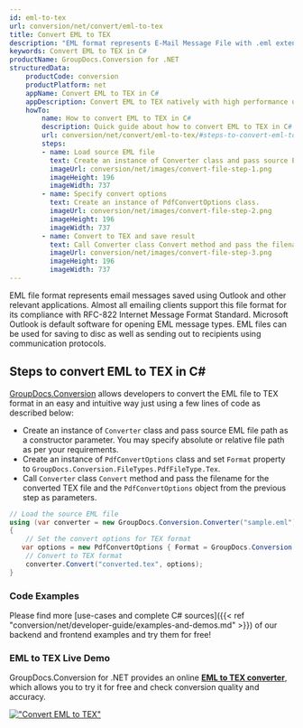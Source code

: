 ```yaml
---
id: eml-to-tex
url: conversion/net/convert/eml-to-tex
title: Convert EML to TEX
description: "EML format represents E-Mail Message File with .eml extension. Learn how to convert EML to TEX file programmatically in C# language using GroupDocs.Conversion for .NET library."
keywords: Convert EML to TEX in C#
productName: GroupDocs.Conversion for .NET
structuredData:
    productCode: conversion
    productPlatform: net
    appName: Convert EML to TEX in C#
    appDescription: Convert EML to TEX natively with high performance using C# language and server side GroupDocs.Conversion for .NET APIs, without the use of any software like Microsoft or Open Office.
    howTo:
        name: How to convert EML to TEX in C# 
        description: Quick guide about how to convert EML to TEX in C# with high performance and accuracy.
        url: conversion/net/convert/eml-to-tex/#steps-to-convert-eml-to-tex-in-c
        steps:
        - name: Load source EML file 
          text: Create an instance of Converter class and pass source EML file path as a constructor parameter. You may specify absolute or relative file path as per your requirements. 
          imageUrl: conversion/net/images/convert-file-step-1.png
          imageHeight: 196
          imageWidth: 737
        - name: Specify convert options 
          text: Create an instance of PdfConvertOptions class.
          imageUrl: conversion/net/images/convert-file-step-2.png
          imageHeight: 196
          imageWidth: 737
        - name: Convert to TEX and save result 
          text: Call Converter class Convert method and pass the filename for the converted HTML file and the PdfConvertOptions object from the previous step as parameters.
          imageUrl: conversion/net/images/convert-file-step-3.png
          imageHeight: 196
          imageWidth: 737
---
```


EML file format represents email messages saved using Outlook and other relevant applications. Almost all emailing clients support this file format for its compliance with RFC-822 Internet Message Format Standard. Microsoft Outlook is default software for opening EML message types. EML files can be used for saving to disc as well as sending out to recipients using communication protocols.

## Steps to convert EML to TEX in C#

[GroupDocs.Conversion](https://products.groupdocs.com/conversion/net) allows developers to convert the EML file to TEX format in an easy and intuitive way just using a few lines of code as described below:

* Create an instance of `Converter` class and pass source EML file path as a constructor parameter. You may specify absolute or relative file path as per your requirements. 
* Create an instance of `PdfConvertOptions` class and set `Format` property to `GroupDocs.Conversion.FileTypes.PdfFileType.Tex`.
* Call `Converter` class `Convert` method and pass the filename for the converted TEX file and the `PdfConvertOptions` object from the previous step as parameters.

```csharp
// Load the source EML file
using (var converter = new GroupDocs.Conversion.Converter("sample.eml"))
{
    // Set the convert options for TEX format
   var options = new PdfConvertOptions { Format = GroupDocs.Conversion.FileTypes.PdfFileType.Tex };
    // Convert to TEX format
    converter.Convert("converted.tex", options);
}
```

### Code Examples

Please find more [use-cases and complete C# sources]({{< ref "conversion/net/developer-guide/examples-and-demos.md" >}}) of our backend and frontend examples and try them for free!

### EML to TEX Live Demo

GroupDocs.Conversion for .NET provides an online [**EML to TEX converter**](https://products.groupdocs.app/conversion/eml-to-tex), which allows you to try it for free and check conversion quality and accuracy.

[!["Convert EML to TEX"](conversion/net/images/convert-to-tex/convert-eml-to-tex.png)](https://products.groupdocs.app/conversion/eml-to-tex)